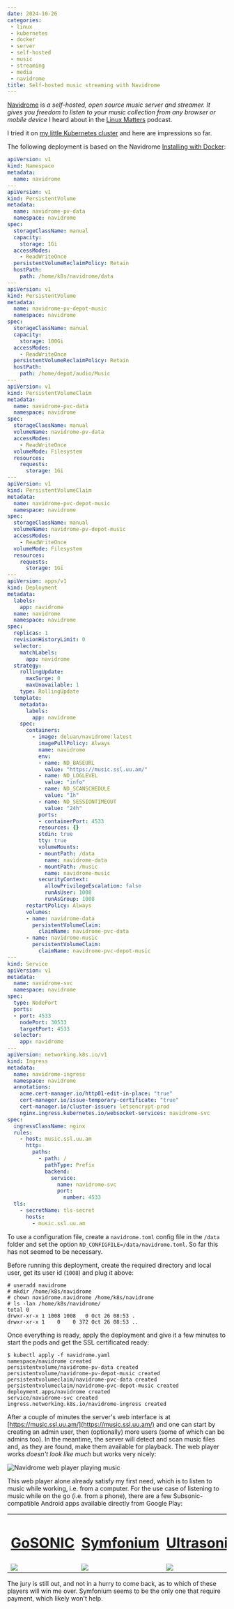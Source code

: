 ```yaml
---
date: 2024-10-26
categories:
 - linux
 - kubernetes
 - docker
 - server
 - self-hosted
 - music
 - streaming
 - media
 - navidrome
title: Self-hosted music streaming with Navidrome
---
```


[Navidrome](https://www.navidrome.org/about/) is *a self-hosted,
open source music server and streamer. It gives you freedom to
listen to your music collection from any browser or mobile
device* I heard about in the
[Linux Matters](https://linuxmatters.sh/37/) podcast.

I tried it on
[my little Kubernetes cluster](2023-03-25-single-node-kubernetes-cluster-on-ubuntu-server-lexicon.md)
and here are impressions so far.

<!-- more -->

The following deployment is based on the Navidrome
[Installing with Docker](https://www.navidrome.org/docs/installation/docker/):

```yaml
apiVersion: v1
kind: Namespace
metadata:
  name: navidrome
---
apiVersion: v1
kind: PersistentVolume
metadata:
  name: navidrome-pv-data
  namespace: navidrome
spec:
  storageClassName: manual
  capacity:
    storage: 1Gi
  accessModes:
    - ReadWriteOnce
  persistentVolumeReclaimPolicy: Retain
  hostPath:
    path: /home/k8s/navidrome/data
---
apiVersion: v1
kind: PersistentVolume
metadata:
  name: navidrome-pv-depot-music
  namespace: navidrome
spec:
  storageClassName: manual
  capacity:
    storage: 100Gi
  accessModes:
    - ReadWriteOnce
  persistentVolumeReclaimPolicy: Retain
  hostPath:
    path: /home/depot/audio/Music
---
apiVersion: v1
kind: PersistentVolumeClaim
metadata:
  name: navidrome-pvc-data
  namespace: navidrome
spec:
  storageClassName: manual
  volumeName: navidrome-pv-data
  accessModes:
    - ReadWriteOnce
  volumeMode: Filesystem
  resources:
    requests:
      storage: 1Gi
---
apiVersion: v1
kind: PersistentVolumeClaim
metadata:
  name: navidrome-pvc-depot-music
  namespace: navidrome
spec:
  storageClassName: manual
  volumeName: navidrome-pv-depot-music
  accessModes:
    - ReadWriteOnce
  volumeMode: Filesystem
  resources:
    requests:
      storage: 1Gi
---
apiVersion: apps/v1
kind: Deployment
metadata:
  labels:
    app: navidrome
  name: navidrome
  namespace: navidrome
spec:
  replicas: 1
  revisionHistoryLimit: 0
  selector:
    matchLabels:
      app: navidrome
  strategy:
    rollingUpdate:
      maxSurge: 0
      maxUnavailable: 1
    type: RollingUpdate
  template:
    metadata:
      labels:
        app: navidrome
    spec:
      containers:
        - image: deluan/navidrome:latest
          imagePullPolicy: Always
          name: navidrome
          env:
          - name: ND_BASEURL
            value: "https://music.ssl.uu.am/"
          - name: ND_LOGLEVEL
            value: "info"
          - name: ND_SCANSCHEDULE
            value: "1h"
          - name: ND_SESSIONTIMEOUT
            value: "24h"
          ports:
          - containerPort: 4533
          resources: {}
          stdin: true
          tty: true
          volumeMounts:
          - mountPath: /data
            name: navidrome-data
          - mountPath: /music
            name: navidrome-music
          securityContext:
            allowPrivilegeEscalation: false
            runAsUser: 1008
            runAsGroup: 1008
      restartPolicy: Always
      volumes:
      - name: navidrome-data
        persistentVolumeClaim:
          claimName: navidrome-pvc-data
      - name: navidrome-music
        persistentVolumeClaim:
          claimName: navidrome-pvc-depot-music
---
kind: Service
apiVersion: v1
metadata:
  name: navidrome-svc
  namespace: navidrome
spec:
  type: NodePort
  ports:
  - port: 4533
    nodePort: 30533
    targetPort: 4533
  selector:
    app: navidrome
---
apiVersion: networking.k8s.io/v1
kind: Ingress
metadata:
  name: navidrome-ingress
  namespace: navidrome
  annotations:
    acme.cert-manager.io/http01-edit-in-place: "true"
    cert-manager.io/issue-temporary-certificate: "true"
    cert-manager.io/cluster-issuer: letsencrypt-prod
    nginx.ingress.kubernetes.io/websocket-services: navidrome-svc
spec:
  ingressClassName: nginx
  rules:
    - host: music.ssl.uu.am
      http:
        paths:
          - path: /
            pathType: Prefix
            backend:
              service:
                name: navidrome-svc
                port:
                  number: 4533
  tls:
    - secretName: tls-secret
      hosts:
        - music.ssl.uu.am

```

To use a configuration file, create a `navidrome.toml` config
file in the `/data` folder and set the option
`ND_CONFIGFILE=/data/navidrome.toml`. So far this has not seemed
to be necessary.

Before running this deployment, create the required directory
and local user, get its user id (`1008`) and plug it above:

```
# useradd navidrome
# mkdir /home/k8s/navidrome
# chown navidrome.navidrome /home/k8s/navidrome
# ls -lan /home/k8s/navidrome/
total 0
drwxr-xr-x 1 1008 1008   0 Oct 26 08:53 .
drwxr-xr-x 1    0    0 372 Oct 26 08:53 ..
```

Once everything is ready, apply the deployment and give it a
few minutes to start the pods and get the SSL certificated ready:

```
$ kubectl apply -f navidrome.yaml
namespace/navidrome created
persistentvolume/navidrome-pv-data created
persistentvolume/navidrome-pv-depot-music created
persistentvolumeclaim/navidrome-pvc-data created
persistentvolumeclaim/navidrome-pvc-depot-music created
deployment.apps/navidrome created
service/navidrome-svc created
ingress.networking.k8s.io/navidrome-ingress created
```

After a couple of minutes the server's web interface is at
[https://music.ssl.uu.am/](https://music.ssl.uu.am/)
and one can start by creating an admin user, then (optionally)
more users (some of which can be admins too). In the meantime,
the server will detect and scan music files and, as they are
found, make them available for playback. The web player works
*doesn't look like much* but works very nicely:

![Navidrome web player playing music](../media/2024-10-26-self-hosted-music-streaming-with-navidrome/navidrome-web-player.png)

This web player alone already satisfy my first need, which is to
listen to music while working, i.e. from a computer. For the
use case of listening to music while on the go (i.e. from a
phone), there are a few Subsonic-compatible Android apps
available directly from Google Play:

<table style="border: 0">
 <tr>
  <td>
   <h1>
    <a href="https://play.google.com/store/apps/details?id=com.readysteadygosoftware.gosonic&hl=en_US">GoSONIC</a>
   </h1>
  </td>
  <td>
   <h1>
    <a href="https://play.google.com/store/apps/details?id=app.symfonik.music.player">Symfonium</a>
   </h1>
  </td>
  <td>
   <h1>
    <a href="https://play.google.com/store/apps/details?id=org.moire.ultrasonic">Ultrasonic</a>
   </h1>
  </td>
 </tr>
 <tr>
  <td>
   <img src="../media/2024-10-26-self-hosted-music-streaming-with-navidrome/GoSONIC.png" />
  </td>
  <td>
   <img src="../media/2024-10-26-self-hosted-music-streaming-with-navidrome/Symfonium.png" />
  </td>
  <td>
   <img src="../media/2024-10-26-self-hosted-music-streaming-with-navidrome/Ultrasonic.png" />
  </td>
 </tr>
</table>

The jury is still out, and not in a hurry to come back, as to
which of these players will win me over. Symfonium seems to be
the only one that require payment, which likely won't help.